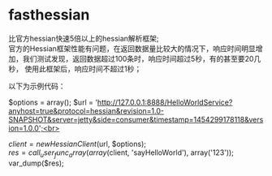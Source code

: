 # fasthessian
比官方hessian快速5倍以上的hessian解析框架;<br>
官方的Hessian框架性能有问题，在返回数据量比较大的情况下，响应时间明显增加，我们测试发现，返回数据超过100条时，响应时间超过5秒，有的甚至要20几秒，
使用此框架后，响应时间不超过1秒；<br>

以下为示例代码：<br>

$options = array();
$url = 'http://127.0.0.1:8888/HelloWorldService?anyhost=true&protocol=hessian&revision=1.0-SNAPSHOT&server=jetty&side=consumer&timestamp=1454299178118&version=1.0.0';<br>

$client = new HessianClient($url, $options);<br>
$res = call_user_func_array(array($client, 'sayHelloWorld'), array('123'));<br>
var_dump($res);
